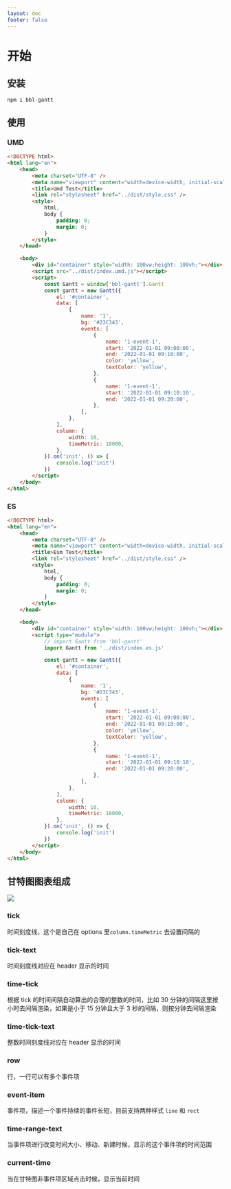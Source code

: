 ```yaml
---
layout: doc
footer: false
---
```


# 开始

## 安装

```shell
npm i bbl-gantt
```

## 使用

### UMD

```html
<!DOCTYPE html>
<html lang="en">
	<head>
		<meta charset="UTF-8" />
		<meta name="viewport" content="width=device-width, initial-scale=1.0" />
		<title>Umd Test</title>
		<link rel="stylesheet" href="../dist/style.css" />
		<style>
			html,
			body {
				padding: 0;
				margin: 0;
			}
		</style>
	</head>

	<body>
		<div id="container" style="width: 100vw;height: 100vh;"></div>
		<script src="../dist/index.umd.js"></script>
		<script>
			const Gantt = window['bbl-gantt'].Gantt
			const gantt = new Gantt({
				el: '#container',
				data: [
					{
						name: '1',
						bg: '#23C343',
						events: [
							{
								name: '1-event-1',
								start: '2022-01-01 09:00:00',
								end: '2022-01-01 09:10:00',
								color: 'yellow',
								textColor: 'yellow',
							},
							{
								name: '1-event-1',
								start: '2022-01-01 09:10:10',
								end: '2022-01-01 09:20:00',
							},
						],
					},
				],
				column: {
					width: 10,
					timeMetric: 18000,
				},
			}).on('init', () => {
				console.log('init')
			})
		</script>
	</body>
</html>
```

### ES

```html
<!DOCTYPE html>
<html lang="en">
	<head>
		<meta charset="UTF-8" />
		<meta name="viewport" content="width=device-width, initial-scale=1.0" />
		<title>Esm Test</title>
		<link rel="stylesheet" href="../dist/style.css" />
		<style>
			html,
			body {
				padding: 0;
				margin: 0;
			}
		</style>
	</head>

	<body>
		<div id="container" style="width: 100vw;height: 100vh;"></div>
		<script type="module">
			// import Gantt from 'bbl-gantt'
			import Gantt from '../dist/index.es.js'

			const gantt = new Gantt({
				el: '#container',
				data: [
					{
						name: '1',
						bg: '#23C343',
						events: [
							{
								name: '1-event-1',
								start: '2022-01-01 09:00:00',
								end: '2022-01-01 09:10:00',
								color: 'yellow',
								textColor: 'yellow',
							},
							{
								name: '1-event-1',
								start: '2022-01-01 09:10:10',
								end: '2022-01-01 09:20:00',
							},
						],
					},
				],
				column: {
					width: 10,
					timeMetric: 18000,
				},
			}).on('init', () => {
				console.log('init')
			})
		</script>
	</body>
</html>
```

## 甘特图图表组成

![](/img/parts.jpg)

### tick

时间刻度线，这个是自己在 options 里`column.timeMetric` 去设置间隔的

### tick-text

时间刻度线对应在 header 显示的时间

### time-tick

根据 tick 的时间间隔自动算出的合理的整数的时间，比如 30 分钟的间隔这里按小时去间隔渲染，如果是小于 15 分钟且大于 3 秒的间隔，则按分钟去间隔渲染

### time-tick-text

整数时间刻度线对应在 header 显示的时间

### row

行，一行可以有多个事件项

### event-item

事件项，描述一个事件持续的事件长短，目前支持两种样式 `line` 和 `rect`

### time-range-text

当事件项进行改变时间大小、移动、新建时候，显示的这个事件项的时间范围

### current-time

当在甘特图非事件项区域点击时候，显示当前时间
